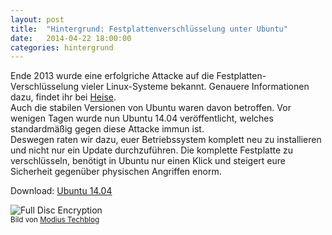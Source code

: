 ```yaml
---
layout: post
title:  "Hintergrund: Festplattenverschlüsselung unter Ubuntu"
date:   2014-04-22 18:00:00
categories: hintergrund
---
```

Ende 2013 wurde eine erfolgriche Attacke auf die Festplatten-Verschlüsselung vieler Linux-Systeme bekannt. Genauere Informationen dazu, findet ihr bei [Heise](http://www.heise.de/security/artikel/Erfolgreicher-Angriff-auf-Linux-Verschluesselung-2072199.html).  
Auch die stabilen Versionen von Ubuntu waren davon betroffen. Vor wenigen Tagen wurde nun Ubuntu 14.04 veröffentlicht, welches standardmäßig gegen diese Attacke immun ist.  
Deswegen raten wir dazu, euer Betriebssystem komplett neu zu installieren und nicht nur ein Update durchzuführen. Die komplette Festplatte zu verschlüsseln, benötigt in Ubuntu nur einen Klick und steigert eure Sicherheit gegenüber physischen Angriffen enorm.

Download: [Ubuntu 14.04](http://www.ubuntu.com/download/desktop/)

![Full Disc Encryption](http://www.modius-techblog.de/wp-content/uploads/2013/03/Ubuntu_Install_03.png)  
<sup>Bild von <a href="http://www.modius-techblog.de/linux/wie-installiere-ich-ubuntu-12-10-verschlusselt">Modius Techblog</a></sup>
